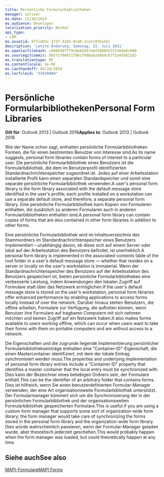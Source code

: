 ```yaml
---
title: Persönliche Formularbibliotheken
manager: soliver
ms.date: 11/16/2014
ms.audience: Developer
localization_priority: Normal
api_type:
- COM
ms.assetid: 6ffcd93c-3737-4342-9cd0-2ca7c0fba52c
description: 'Letzte Änderung: Samstag, 23. Juli 2011'
ms.openlocfilehash: c84665077f9c8e02647a4d348042515366b0c090
ms.sourcegitcommit: 8657170d071f9bcf680aba50b9c07f2a4fb82283
ms.translationtype: MT
ms.contentlocale: de-DE
ms.lasthandoff: 04/28/2019
ms.locfileid: "33420409"
---
```

# <a name="personal-form-libraries"></a><span data-ttu-id="0b464-103">Persönliche Formularbibliotheken</span><span class="sxs-lookup"><span data-stu-id="0b464-103">Personal Form Libraries</span></span>

  
  
<span data-ttu-id="0b464-104">**Gilt für**: Outlook 2013 | Outlook 2016</span><span class="sxs-lookup"><span data-stu-id="0b464-104">**Applies to**: Outlook 2013 | Outlook 2016</span></span> 
  
<span data-ttu-id="0b464-105">Wie der Name schon sagt, enthalten persönliche Formularbibliotheken Formen, die für einen bestimmten Benutzer von Interesse sind.</span><span class="sxs-lookup"><span data-stu-id="0b464-105">As its name suggests, personal form libraries contain forms of interest to a particular user.</span></span> <span data-ttu-id="0b464-106">Die persönliche Formularbibliothek eines Benutzers ist die Formularbibliothek, die dem im Benutzerprofil identifizierten Standardnachrichtenspeicher zugeordnet ist. Jedes auf einer Arbeitsstation installierte Profil kann einen separaten Standardspeicher und somit eine separate persönliche Formularbibliothek verwenden.</span><span class="sxs-lookup"><span data-stu-id="0b464-106">A user's personal form library is the form library associated with the default message store identified in the user's profile; each profile installed on a workstation can use a separate default store, and therefore, a separate personal form library.</span></span> <span data-ttu-id="0b464-107">Eine persönliche Formularbibliothek kann Kopien von Formularen enthalten, die zusätzlich zu anderen Formularen auch in anderen Formularbibliotheken enthalten sind.</span><span class="sxs-lookup"><span data-stu-id="0b464-107">A personal form library can contain copies of forms that are also contained in other form libraries in addition to other forms.</span></span>
  
<span data-ttu-id="0b464-108">Eine persönliche Formularbibliothek wird im Inhaltsverzeichnis des Stammordners im Standardnachrichtenspeicher eines Benutzers implementiert – unabhängig davon, ob diese sich auf einem Server oder lokal auf der Arbeitsstation des Benutzers befindet, ist unerheblich.</span><span class="sxs-lookup"><span data-stu-id="0b464-108">A personal form library is implemented in the associated-contents table of the root folder in a user's default message store — whether that resides on a server or locally on the user's workstation is immaterial.</span></span> <span data-ttu-id="0b464-109">Wenn der Standardnachrichtenspeicher des Benutzers auf der Arbeitsstation des Benutzers gespeichert ist, bieten persönliche Formularbibliotheken eine verbesserte Leistung, indem Anwendungen den lokalen Zugriff auf Formulare statt über das Netzwerk ermöglichen.</span><span class="sxs-lookup"><span data-stu-id="0b464-109">If the user's default message store is stored on the user's workstation, personal form libraries offer enhanced performance by enabling applications to access forms locally instead of over the network.</span></span> <span data-ttu-id="0b464-110">Darüber hinaus stehen Benutzern, die offline arbeiten, Formulare zur Verfügung, die auftreten können, wenn Benutzer ihre Formulare auf tragbaren Computern mit sich nehmen möchten und keinen Zugriff auf ein Netzwerk haben.</span><span class="sxs-lookup"><span data-stu-id="0b464-110">It also makes forms available to users working offline, which can occur when users want to take their forms with them on portable computers and are without access to a network.</span></span>
  
<span data-ttu-id="0b464-111">Die Eigenschaften und die zugrunde liegende Implementierung persönlicher Formularbibliothekseinträge enthalten eine "Container-ID"-Eigenschaft, die einen Mastercontainer identifiziert, mit dem der lokale Eintrag synchronisiert werden muss.</span><span class="sxs-lookup"><span data-stu-id="0b464-111">The properties and underlying implementation of personal form library entries include a "Container ID" property that identifies a master container that the local entry must be synchronized with.</span></span> <span data-ttu-id="0b464-112">Dies kann der Bezeichner eines beliebigen Ordners sein, der Formulare enthält.</span><span class="sxs-lookup"><span data-stu-id="0b464-112">This can be the identifier of an arbitrary folder that contains forms.</span></span> <span data-ttu-id="0b464-113">Dies ist hilfreich, wenn Sie einen benutzerdefinierten Formular-Manager verwenden, der eine Art organisationsweite Formularbibliothek unterstützt. Der Formularmanager kümmert sich um die Synchronisierung der in der persönlichen Formularbibliothek und der organisationsweiten Formularbibliothek gespeicherten Formulare.</span><span class="sxs-lookup"><span data-stu-id="0b464-113">This is useful if you are using a custom form manager that supports some sort of organization-wide form library; the form manager would take care of synchronizing the forms stored in the personal form library and the organization-wide form library.</span></span> <span data-ttu-id="0b464-114">Dies würde wahrscheinlich passieren, wenn der Formular-Manager geladen wurde, aber theoretisch jederzeit geschehen.</span><span class="sxs-lookup"><span data-stu-id="0b464-114">This would probably happen when the form manager was loaded, but could theoretically happen at any time.</span></span>
  
## <a name="see-also"></a><span data-ttu-id="0b464-115">Siehe auch</span><span class="sxs-lookup"><span data-stu-id="0b464-115">See also</span></span>



[<span data-ttu-id="0b464-116">MAPI-Formulare</span><span class="sxs-lookup"><span data-stu-id="0b464-116">MAPI Forms</span></span>](mapi-forms.md)

